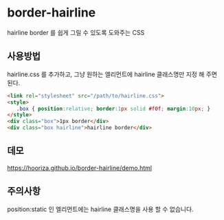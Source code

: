 # border-hairline
hairline border 를 쉽게 그릴 수 있도록 도와주는 CSS

## 사용방법
hairline.css 를 추가하고, 그냥 원하는 엘리먼트에 hairline 클래스명만 지정 해 주면 된다.

````html
<link rel="stylesheet" src="/path/to/hairline.css">
<style>
   .box { position:relative; border:1px solid #f0f; margin:10px; }
</style>
<div class="box">1px border</div>
<div class="box hairline">hairline border</div>
````

## 데모
https://hooriza.github.io/border-hairline/demo.html

## 주의사항
position:static 인 엘리먼트에는 hairline 클래스명을 사용 할 수 없습니다.
